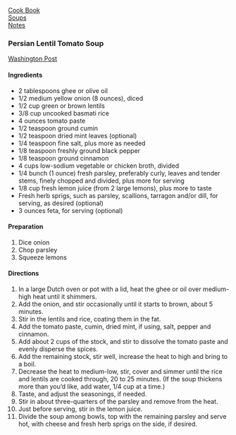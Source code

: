 [Cook Book](https://github.com/vmsmith/CookBook/blob/master/README.md)   
[Soups](https://github.com/vmsmith/CookBook/blob/master/soups.md)   
[Notes](https://github.com/vmsmith/CookBook/blob/master/notes.md)   

### Persian Lentil Tomato Soup   
[Washington Post](https://www.washingtonpost.com/food/2022/02/03/rezas-persian-lentil-tomato-soup-recipe/)   

#### Ingredients

* 2 tablespoons ghee or olive oil
* 1/2 medium yellow onion (8 ounces), diced
* 1/2 cup green or brown lentils
* 3/8 cup uncooked basmati rice
* 4 ounces tomato paste
* 1/2 teaspoon ground cumin
* 1/2 teaspoon dried mint leaves (optional)
* 1/4 teaspoon fine salt, plus more as needed
* 1/8 teaspoon freshly ground black pepper
* 1/8 teaspoon ground cinnamon
* 4 cups low-sodium vegetable or chicken broth, divided
* 1/4 bunch (1 ounce) fresh parsley, preferably curly, leaves and tender stems, finely chopped and divided, plus more for serving
* 1/8 cup fresh lemon juice (from 2 large lemons), plus more to taste
* Fresh herb sprigs, such as parsley, scallions, tarragon and/or dill, for serving, as desired (optional)
* 3 ounces feta, for serving (optional)

#### Preparation   
1. Dice onion   
2. Chop parsley   
3. Squeeze lemons   

#### Directions   

1. In a large Dutch oven or pot with a lid, heat the ghee or oil over medium-high heat until it shimmers.   
2. Add the onion, and stir occasionally until it starts to brown, about 5 minutes.   
3. Stir in the lentils and rice, coating them in the fat.  
4. Add the tomato paste, cumin, dried mint, if using, salt, pepper and cinnamon.  
5. Add about 2 cups of the stock, and stir to dissolve the tomato paste and evenly disperse the spices.  
6. Add the remaining stock, stir well, increase the heat to high and bring to a boil.  
7. Decrease the heat to medium-low, stir, cover and simmer until the rice and lentils are cooked through, 20 to 25 minutes. (If the soup thickens more than you’d like, add water, 1/4 cup at a time.)   
8. Taste, and adjust the seasonings, if needed.    
9. Stir in about three-quarters of the parsley and remove from the heat.   
10. Just before serving, stir in the lemon juice.    
11. Divide the soup among bowls, top with the remaining parsley and serve hot, with cheese and fresh herb sprigs on the side, if desired.
